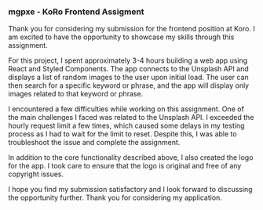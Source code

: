 
### mgpxe - KoRo Frontend Assigment

Thank you for considering my submission for the frontend position at Koro. I am excited to have the opportunity to showcase my skills through this assignment.

For this project, I spent approximately 3-4 hours building a web app using React and Styled Components. The app connects to the Unsplash API and displays a list of random images to the user upon initial load. The user can then search for a specific keyword or phrase, and the app will display only images related to that keyword or phrase.

I encountered a few difficulties while working on this assignment. One of the main challenges I faced was related to the Unsplash API. I exceeded the hourly request limit a few times, which caused some delays in my testing process as I had to wait for the limit to reset. Despite this, I was able to troubleshoot the issue and complete the assignment.

In addition to the core functionality described above, I also created the logo for the app. I took care to ensure that the logo is original and free of any copyright issues.

I hope you find my submission satisfactory and I look forward to discussing the opportunity further. Thank you for considering my application.
